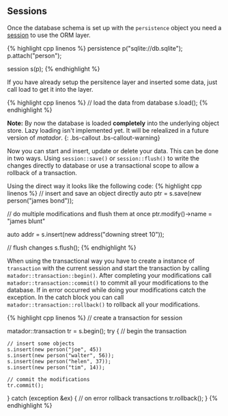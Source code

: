 ## Sessions

Once the database schema is set up with the ```persistence``` object you need a [session](../api/classmatador_1_1session)
to use the ORM layer.

{% highlight cpp linenos %}
  persistence p("sqlite://db.sqlite");
  p.attach<person>("person");

  session s(p);
{% endhighlight %}

If you have already setup the persitence layer and inserted some data, just call load to
get it into the layer.

{% highlight cpp linenos %}
  // load the data from database
  s.load();
{% endhighlight %}

**Note:** By now the database is loaded __completely__ into the underlying object store. Lazy loading
isn't implemented yet. It will be relealized in a future version of _matador_.
{: .bs-callout .bs-callout-warning}


Now you can start and insert, update or delete your data. This can be done in two ways. Using ```session::save()``` or ```session::flush()``` to write the changes directly to database or use a transactional scope to allow a rollback of a transaction.

Using the direct way it looks like the following code:
{% highlight cpp linenos %}
  // insert and save an object directly
  auto ptr = s.save(new person("james bond"));

  // do multiple modifications and flush them at once
  ptr.modify()->name = "james blunt"

  auto addr = s.insert(new address("downing street 10"));

  // flush changes
  s.flush();
{% endhighlight %}


When using the transactional way you have to create a instance of ```transaction``` with the current session and start the transaction by calling
```matador::transaction::begin()```. After completing your modifications call
```matador::transaction::commit()``` to commit all your modifications to the
database. If in error occurred while doing your modifications catch
the exception. In the catch block you can call ```matador::transaction::rollback()```
to rollback all your modifications.

{% highlight cpp linenos %}
  // create a transaction for session

  matador::transaction tr = s.begin();
  try {
    // begin the transaction

    // insert some objects
    s.insert(new person("joe", 45))
    s.insert(new person("walter", 56));
    s.insert(new person("helen", 37));
    s.insert(new person("tim", 14));

    // commit the modifications
    tr.commit();
  } catch (exception &ex) {
    // on error rollback transactions
    tr.rollback();
  }
{% endhighlight %}
